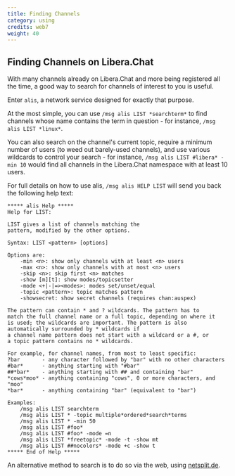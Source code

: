 ```yaml
---
title: Finding Channels
category: using
credits: web7
weight: 40
---
```


## Finding Channels on Libera.Chat

With many channels already on Libera.Chat and more being registered all the
time, a good way to search for channels of interest to you is useful.

Enter `alis`, a network service designed for exactly that purpose.

At the most simple, you can use `/msg alis LIST *searchterm*` to find channels
whose name contains the term in question - for instance,
`/msg alis LIST *linux*`.

You can also search on the channel's current topic, require a minimum number of
users (to weed out barely-used channels), and use various wildcards to control
your search - for instance, `/msg alis LIST #libera* -min 10` would find all
channels in the Libera.Chat namespace with at least 10 users.

For full details on how to use alis, `/msg alis HELP LIST` will send you back
the following help text:

```irc
***** alis Help *****
Help for LIST:

LIST gives a list of channels matching the
pattern, modified by the other options.

Syntax: LIST <pattern> [options]

Options are:
    -min <n>: show only channels with at least <n> users
    -max <n>: show only channels with at most <n> users
    -skip <n>: skip first <n> matches
    -show [m][t]: show modes/topicsetter
    -mode <+|-|=><modes>: modes set/unset/equal
    -topic <pattern>: topic matches pattern
    -showsecret: show secret channels (requires chan:auspex)

The pattern can contain * and ? wildcards. The pattern has to
match the full channel name or a full topic, depending on where it
is used; the wildcards are important. The pattern is also
automatically surrounded by * wildcards if
a channel name pattern does not start with a wildcard or a #, or
a topic pattern contains no * wildcards.

For example, for channel names, from most to least specific:
?bar       - any character followed by "bar" with no other characters
#bar*      - anything starting with "#bar"
##*bar*    - anything starting with ## and containing "bar"
*cows*moo* - anything containing "cows", 0 or more characters, and "moo"
*bar*      - anything containing "bar" (equivalent to "bar")

Examples:
    /msg alis LIST searchterm
    /msg alis LIST * -topic multiple*ordered*search*terms
    /msg alis LIST * -min 50
    /msg alis LIST #foo*
    /msg alis LIST #foo* -mode =n
    /msg alis LIST *freetopic* -mode -t -show mt
    /msg alis LIST ##nocolors* -mode +c -show t
***** End of Help *****
```

An alternative method to search is to do so via the web, using
[netsplit.de](https://netsplit.de/channels/?net=libera.chat).
